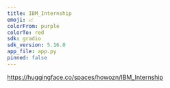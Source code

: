 ```yaml
---
title: IBM_Internship
emoji: 📈
colorFrom: purple
colorTo: red
sdk: gradio
sdk_version: 5.16.0
app_file: app.py
pinned: false
---
```

https://huggingface.co/spaces/howozn/IBM_Internship
